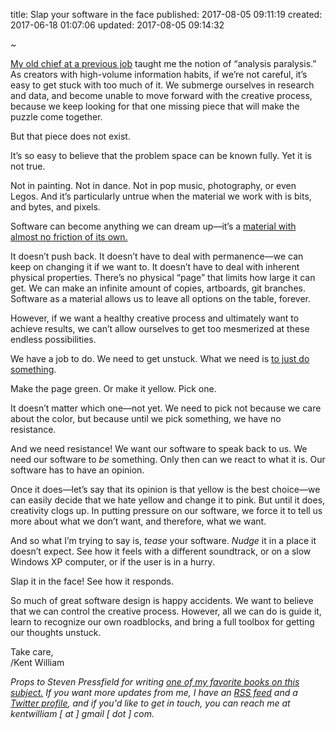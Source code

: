 title: Slap your software in the face
published: 2017-08-05 09:11:19
created: 2017-06-18 01:07:06
updated: 2017-08-05 09:14:32

~

[My old chief at a previous job](http://www.willustration.com) taught me the notion of “analysis paralysis.” As creators with high-volume information habits, if we’re not careful, it’s easy to get stuck with too much of it. We submerge ourselves in research and data, and become unable to move forward with the creative process, because we keep looking for that one missing piece that will make the puzzle come together.

But that piece does not exist.

It’s so easy to believe that the problem space can be known fully. Yet it is not true.

Not in painting. Not in dance. Not in pop music, photography, or even Legos. And it’s particularly untrue when the material we work with is bits, and bytes, and pixels.

Software can become anything we can dream up—it’s a [material with almost no friction of its own.](https://books.google.com/books?id=g573kw36QMUC&pg=PA3&lpg=PA3&dq=%22material+without+qualities%22&source=bl&ots=kktsLi2v86&sig=3zvHf50iRi99NowM0wXTNFWYYRE&hl=en&sa=X&ved=0ahUKEwi60MnwzL_VAhVkrlQKHSzlDvwQ6AEINDAC#v=onepage&q=%22material%20without%20qualities%22&f=false)

It doesn’t push back. It doesn’t have to deal with permanence—we can keep on changing it if we want to. It doesn’t have to deal with inherent physical properties. There’s no physical “page” that limits how large it can get. We can make an infinite amount of copies, artboards, git branches. Software as a material allows us to leave all options on the table, forever.

However, if we want a healthy creative process and ultimately want to achieve results, we can’t allow ourselves to get too mesmerized at these endless possibilities.

We have a job to do. We need to get unstuck. What we need is [to just do something](https://www.youtube.com/watch?v=ZXsQAXx_ao0).

Make the page green. Or make it yellow. Pick one.

It doesn’t matter which one—not yet. We need to pick not because we care about the color, but because until we pick something, we have no resistance.

And we need resistance! We want our software to speak back to us. We need our software to _be_ something. Only then can we react to what it is. Our software has to have an opinion.

Once it does—let’s say that its opinion is that yellow is the best choice—we can easily decide that we hate yellow and change it to pink. But until it does, creativity clogs up. In putting pressure on our software, we force it to tell us more about what we don’t want, and therefore, what we want.

And so what I’m trying to say is, _tease_ your software. _Nudge_ it in a place it doesn’t expect. See how it feels with a different soundtrack, or on a slow Windows XP computer, or if the user is in a hurry.

Slap it in the face! See how it responds.

So much of great software design is happy accidents. We want to believe that we can control the creative process. However, all we can do is guide it, learn to recognize our own roadblocks, and bring a full toolbox for getting our thoughts unstuck.

Take care,  
/Kent William

_Props to Steven Pressfield for writing [one of my favorite books on this subject.](https://www.amazon.com/Do-Work-Steven-Pressfield/dp/1936719010/) If you want more updates from me, I have an [RSS feed](/articles.rss) and a [Twitter profile](https://www.twitter.com/oerhoert), and if you'd like to get in touch, you can reach me at kentwilliam [ at ] gmail [ dot ] com._
